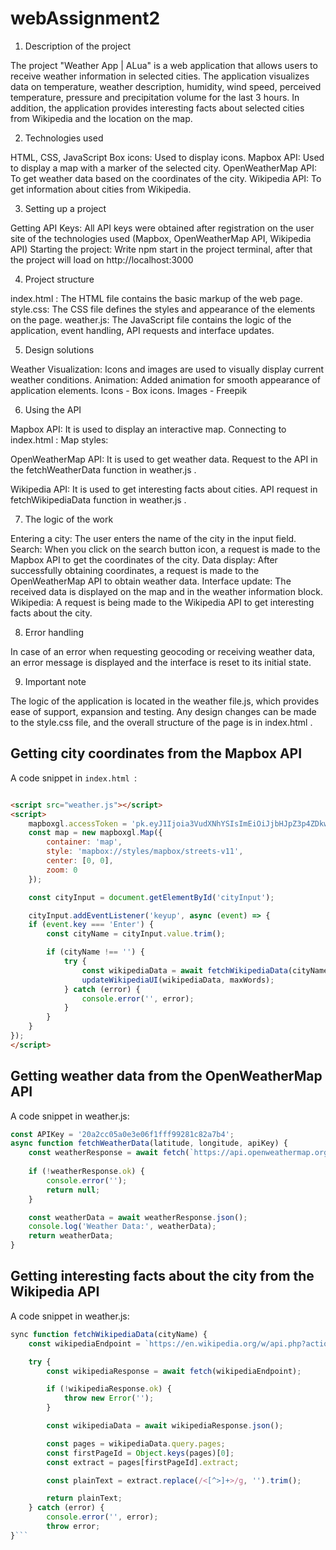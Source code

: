 # webAssignment2

1. Description of the project

The project "Weather App | ALua" is a web application that allows users to receive weather information in selected cities. The application visualizes data on temperature, weather description, humidity, wind speed, perceived temperature, pressure and precipitation volume for the last 3 hours. In addition, the application provides interesting facts about selected cities from Wikipedia and the location on the map.

2. Technologies used

HTML, CSS, JavaScript
Box icons: Used to display icons.
Mapbox API: Used to display a map with a marker of the selected city.
OpenWeatherMap API: To get weather data based on the coordinates of the city.
Wikipedia API: To get information about cities from Wikipedia.

3. Setting up a project

Getting API Keys:
All API keys were obtained after registration on the user site of the technologies used (Mapbox, OpenWeatherMap API, Wikipedia API)
Starting the project:
Write npm start in the project terminal, after that the project will load on http://localhost:3000

4. Project structure

index.html : The HTML file contains the basic markup of the web page.
style.css: The CSS file defines the styles and appearance of the elements on the page.
weather.js: The JavaScript file contains the logic of the application, event handling, API requests and interface updates.

5. Design solutions

Weather Visualization: Icons and images are used to visually display current weather conditions.
Animation: Added animation for smooth appearance of application elements.
Icons - Box icons.
Images - Freepik

6. Using the API

Mapbox API:
It is used to display an interactive map.
Connecting to index.html : <script src="https://apis.mapbox.com/mapbox-gl-js/v2.6.1/mapbox-gl .js"></script>
Map styles: <link href="https://api.mapbox.com/mapbox-gl-js/v2.6.1/mapbox-gl.css " rel="stylesheet" />

OpenWeatherMap API:
It is used to get weather data.
Request to the API in the fetchWeatherData function in weather.js .

Wikipedia API:
It is used to get interesting facts about cities.
API request in fetchWikipediaData function in weather.js .

7. The logic of the work

Entering a city: The user enters the name of the city in the input field.
Search: When you click on the search button icon, a request is made to the Mapbox API to get the coordinates of the city.
Data display: After successfully obtaining coordinates, a request is made to the OpenWeatherMap API to obtain weather data.
Interface update: The received data is displayed on the map and in the weather information block.
Wikipedia: A request is being made to the Wikipedia API to get interesting facts about the city.

8. Error handling

In case of an error when requesting geocoding or receiving weather data, an error message is displayed and the interface is reset to its initial state.

9. Important note

The logic of the application is located in the weather file.js, which provides ease of support, expansion and testing. Any design changes can be made to the style.css file, and the overall structure of the page is in index.html .

## Getting city coordinates from the Mapbox API
A code snippet in `index.html `:
```html

<script src="weather.js"></script>
<script>
    mapboxgl.accessToken = 'pk.eyJ1Ijoia3VudXNhYSIsImEiOiJjbHJpZ3p4ZDkwOTVxMnFxcTk0MHJ1a2RyIn0.7ryQCkxGr0h5kz6udO7a0g';
    const map = new mapboxgl.Map({
        container: 'map',
        style: 'mapbox://styles/mapbox/streets-v11',
        center: [0, 0],
        zoom: 0
    });

    const cityInput = document.getElementById('cityInput');

    cityInput.addEventListener('keyup', async (event) => {
    if (event.key === 'Enter') {
        const cityName = cityInput.value.trim();

        if (cityName !== '') {
            try {
                const wikipediaData = await fetchWikipediaData(cityName);
                updateWikipediaUI(wikipediaData, maxWords);  
            } catch (error) {
                console.error('', error);
            }
        }
    }
});
</script>
```

## Getting weather data from the OpenWeatherMap API
A code snippet in weather.js:
```javascript
const APIKey = '20a2cc05a0e3e06f1fff99281c82a7b4';
async function fetchWeatherData(latitude, longitude, apiKey) {
    const weatherResponse = await fetch(`https://api.openweathermap.org/data/2.5/weather?lat=${latitude}&lon=${longitude}&units=metric&appid=${apiKey}`);
    
    if (!weatherResponse.ok) {
        console.error('');
        return null;
    }

    const weatherData = await weatherResponse.json();
    console.log('Weather Data:', weatherData); 
    return weatherData;
}
```
## Getting interesting facts about the city from the Wikipedia API
A code snippet in weather.js:
```javascript
sync function fetchWikipediaData(cityName) {
    const wikipediaEndpoint = `https://en.wikipedia.org/w/api.php?action=query&format=json&prop=extracts&exintro=true&redirects=true&titles=${cityName}&origin=*`;

    try {
        const wikipediaResponse = await fetch(wikipediaEndpoint);

        if (!wikipediaResponse.ok) {
            throw new Error('');
        }

        const wikipediaData = await wikipediaResponse.json();

        const pages = wikipediaData.query.pages;
        const firstPageId = Object.keys(pages)[0];
        const extract = pages[firstPageId].extract;

        const plainText = extract.replace(/<[^>]+>/g, '').trim();

        return plainText;
    } catch (error) {
        console.error('', error);
        throw error; 
}```
